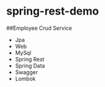 # spring-rest-demo
##Employee Crud Service
- Jpa
- Web
- MySql
- Spring Rest
- Spring Data
- Swagger
- Lombok
